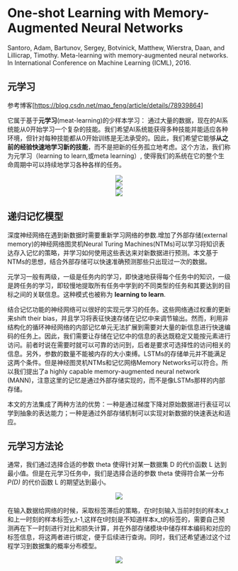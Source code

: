 # One-shot Learning with Memory-Augmented Neural Networks

Santoro, Adam, Bartunov, Sergey, Botvinick, Matthew, Wierstra, Daan, and Lillicrap, Timothy. Meta-learning with memory-augmented neural networks. In International Conference on Machine Learning (ICML), 2016.

## 元学习

参考博客[https://blog.csdn.net/mao_feng/article/details/78939864]

它属于基于**元学习**(meat-learning)的少样本学习：  通过大量的数据，现在的AI系统能从0开始学习一个复杂的技能。我们希望AI系统能获得多种技能并能适应各种环境，但针对每种技能都从0开始训练是无法承受的。因此，我们希望它能够**从之前的经验快速地学习新的技能**，而不是把新的任务孤立地考虑。这个方法，我们称为元学习（learning to learn,或meta learning）, 使得我们的系统在它的整个生命周期中可以持续地学习各种各样的任务。

<div align="center">
<img src="https://i.loli.net/2018/04/26/5ae146498eb4b.png"  />
</div>

<div align="center">
<img src="https://i.loli.net/2018/04/26/5ae1465bc080e.png"  />
</div>

<div align="center">
<img src="https://i.loli.net/2018/04/26/5ae146ee32343.png"  />
</div>

## 递归记忆模型

深度神经网络在遇到新数据时需要重新学习网络的参数.增加了外部存储(external memory)的神经网络图灵机Neural Turing Machines(NTMs)可以学习将知识表达存入记忆的策略，并学习如何使用这些表达来对新数据进行预测。本文基于NTMs的思想，结合外部存储可以快速准确预测那些只出现过一次的数据。

元学习一般有两级，一级是任务内的学习，即快速地获得每个任务中的知识，一级是跨任务的学习，即较慢地提取所有任务中学到的不同类型的任务和其要达到的目标之间的关联信息。这种模式也被称为 **learning to learn**.

结合记忆功能的神经网络可以很好的实现元学习的任务。这些网络通过权重的更新来shift their bias，并且学习将表征快速存储在记忆中来调节输出。然而，利用非结构化的循环神经网络的内部记忆单元无法扩展到需要对大量的新信息进行快速编码的任务上。因此，我们需要让存储在记忆中的信息的表达既稳定又能按元素进行访问。前者时说在需要时就可以可靠的访问到，后者是要求可选择性的访问相关的信息。另外，参数的数量不能被内存的大小束缚。LSTMs的存储单元并不能满足这两个条件。但是神经图灵机NTMs和记忆网络Memory Networks可以符合。所以我们提出了a highly capable memory-augmented neural network (MANN)，注意这里的记忆是通过外部存储实现的，而不是像LSTMs那样的内部存储。

本文的方法集成了两种方法的优势：一种是通过梯度下降对原始数据进行表征可以学到抽象的表达能力；一种是通过外部存储机制可以实现对新数据的快速表达和适应。

## 元学习方法论

通常，我们通过选择合适的参数 theta 使得针对某一数据集 D 的代价函数 L 达到最小值。但是在元学习任务中，我们是选择合适的参数 theta 使得符合某一分布 *P(D)* 的代价函数 L 的期望达到最小。

<div align="center">
<img src="https://i.loli.net/2018/04/26/5ae18a1aef205.png"  />
</div>

在输入数据给网络的时候，采取标签滞后的策略，在t时刻输入当前时刻的样本x_t和上一时刻的样本标签y_t-1,这样在t时刻是不知道样本x_t的标签的，需要自己预测再在下一时刻进行对比和损失计算，并在外部存储模块中储存样本编码和对应的标签信息，将这两者进行绑定，便于后续进行查询。同时，我们还希望通过这个过程学习到数据集的概率分布模型。

<div align="center">
<img src="https://i.loli.net/2018/04/26/5ae18e9db435b.png"  />
</div>





